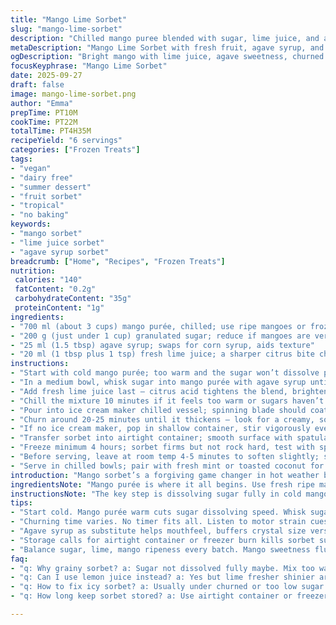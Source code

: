 ```yaml
---
title: "Mango Lime Sorbet"
slug: "mango-lime-sorbet"
description: "Chilled mango puree blended with sugar, lime juice, and agave syrup for a bright tropical sorbet. Uses fresh mango or frozen cubes. Sweetness adjusted slightly. Churned until it clings lightly to the paddle. Stored firm but scoopable. Dairy free. No eggs or nuts. Keep in freezer at least 4 hours for best texture. Lime instead of lemon adds a tangy twist that cuts through the mango’s natural sweetness. Simple but watch the chill—too long and it turns icy. The sorbet churn time is variable; rely on texture over minutes. A no-fuss summer cooler that you tinker with to keep sharp but not sour. Works well as palate cleanser or light dessert."
metaDescription: "Mango Lime Sorbet with fresh fruit, agave syrup, and lime for sharp tropical flavor. Chill, churn, freeze firm but scoopable. Vegan, dairy free, no nuts."
ogDescription: "Bright mango with lime juice, agave sweetness, churned to creamy softness. Freeze firm, serve softened for quick summer cool down, dairy free and vegan."
focusKeyphrase: "Mango Lime Sorbet"
date: 2025-09-27
draft: false
image: mango-lime-sorbet.png
author: "Emma"
prepTime: PT10M
cookTime: PT22M
totalTime: PT4H35M
recipeYield: "6 servings"
categories: ["Frozen Treats"]
tags:
- "vegan"
- "dairy free"
- "summer dessert"
- "fruit sorbet"
- "tropical"
- "no baking"
keywords:
- "mango sorbet"
- "lime juice sorbet"
- "agave syrup sorbet"
breadcrumb: ["Home", "Recipes", "Frozen Treats"]
nutrition: 
 calories: "140"
 fatContent: "0.2g"
 carbohydrateContent: "35g"
 proteinContent: "1g"
ingredients:
- "700 ml (about 3 cups) mango purée, chilled; use ripe mangoes or frozen cubes blitzed smooth"
- "200 g (just under 1 cup) granulated sugar; reduce if mangoes are very sweet"
- "25 ml (1.5 tbsp) agave syrup; swaps for corn syrup, aids texture"
- "20 ml (1 tbsp plus 1 tsp) fresh lime juice; a sharper citrus bite changes the profile"
instructions:
- "Start with cold mango purée; too warm and the sugar won’t dissolve properly"
- "In a medium bowl, whisk sugar into mango purée with agave syrup until completely dissolved — feel the gritty sugar melt, no grainy specks"
- "Add fresh lime juice last — citrus acid tightens the blend, brightens flavor but don’t skip or use bottled lime juice; it dulls everything"
- "Chill the mixture 10 minutes if it feels too warm or sugars haven’t fully melded"
- "Pour into ice cream maker chilled vessel; spinning blade should coat the sides"
- "Churn around 20-25 minutes until it thickens — look for a creamy, soft peak forming, not melting or too icy, listen for the change in motor sound as resistance builds"
- "If no ice cream maker, pop in shallow container, stir vigorously every 30 minutes freezing until firm but scoopable"
- "Transfer sorbet into airtight container; smooth surface with spatula, seal tightly to avoid freezer burn"
- "Freeze minimum 4 hours; sorbet firms but not rock hard, test with spoon tip for pliability"
- "Before serving, leave at room temp 4-5 minutes to soften slightly; sorbet should glide off the spoon easily without dripping"
- "Serve in chilled bowls; pair with fresh mint or toasted coconut for contrast"
introduction: "Mango sorbet’s a forgiving game changer in hot weather but don’t just dump mango purée and call it done. You need balance. I played with citrus juices — lemon’s classic but lime gives it a punchier edge I prefer, less sweet, more sharp. Sugar levels? Not fixed. Depends on mango ripeness. Agave syrup swaps kinder than corn syrup if you want a vegan twist; it buffers the ice crystals, gives you better mouthfeel. Churning time varies with your machine, but trust the texture — it should cling to the paddle, not slide off or stick hard as bricks. If you hit graininess, either not enough sugar or purée too cold. Learned that the hard way. Sorbet’s a delicate dance between chill and sweetness, patience and timing."
ingredientsNote: "Mango purée is where it all begins. Use fresh ripe mangoes blitzed in a blender or repurposed leftover frozen mango cubes thawed and smoothed. If mangoes are very ripe, scale back sugar a bit — juice them first and taste the mix. Agave syrup replaces corn syrup to keep vegan and has a milder sweetness with a little moisture boost, stopping the sorbet from freezing rock hard. Lime juice is a twist; lemon works too but lime aromas are zesty and clean, cutting through the sweetness unlike lemon’s tangy sourness. Fresh is a must for bright flavor. Keep all liquids cold before churning; warm mix delays sugar dissolving and wrecks texture. No nuts, no dairy, no fuss. Sweeten taste as you mix but remember that freezing dulls sugar perception — err a bit sweeter than it seems drinkable cold."
instructionsNote: "The key step is dissolving sugar fully in cold mango purée with agave syrup — anything grainy ends in icy crunch. Whisk patiently. Add fresh lime juice after sugar dissolves or you’ll end up with gritty curds. Let the mix chill briefly before churning, especially if your kitchen’s warm. Use an ice cream maker with a frozen bowl — overhead churning instead of stirring is crucial to trap air and achieve creamy sorbet texture. Watch the motor; when it strains a little and mix thickens, it’s done. Too short churning equals icy blobs; too long and it over-freezes. If no machine, freeze in a shallow pan and stir vigorously every 30 minutes to break ice crystals but texture won’t be quite the same. Store sorbet in airtight container, press plastic wrap onto the surface to avoid freezer burn. Before scooping, relax sorbet at room temp just enough that a spoon glides through without the mix melting. Too cold and it’s like chewing ice; too warm, melts like juice. Serve fast and fresh."
tips:
- "Start cold. Mango purée warm cuts sugar dissolving speed. Whisk sugar and agave in thoroughly. Feel gritty sugar disappear. Gritty means stir more. No lumps or tiny grains allowed. Cold mix needs brief rest if still not smooth just pop 10 mins in fridge. Lime juice only after fully dissolved sugar. Acid makes grittiness appear if early. Timing lime right is crucial for smooth texture and taste punch."
- "Churning time varies. No timer fits all. Listen to motor strain cues. When it thickens and motor sounds drop speed but resist, sorbet is ready to scoop, not runny or icy. Overchurn makes it frozen solid or gluey. Under churn equals icy chunks. Use paddle texture too, soft peak clings but doesn’t stick or slide off. If no machine, freeze shallow container. Stir every 30 mins vigorously to break crystals but texture not quite same as churned air whipped."
- "Agave syrup as substitute helps mouthfeel, buffers crystal size versus straight sugar. Avoid corn syrup if vegan or alternative sweetness counts. You can tweak sugar down with riper mangoes but be cautious; less sugar means more ice crunch. Flavor intensity changes with more or less lime. Fresh lime is mandatory not bottled; bottled dulls aroma, makes finish flat. Always keep liquid cold before churning or sugar won’t dissolve well leading to grainy texture."
- "Storage calls for airtight container or freezer burn kills sorbet surface fast. Press plastic wrap or parchment directly on top before sealing lid. Sorbet firms but don’t freeze rock hard. Four hours minimum but check with spoon tip, pliable, breaks gently. Before serving, leave out 4-5 mins room temp to soften just enough. Too cold bites like ice. Too warm melts fast. Serve fast. Pair with fresh mint or toasted coconut shards for contrast; sparks texture difference."
- "Balance sugar, lime, mango ripeness every batch. Mango sweetness fluctuates by fruit season and source. Taste test juice mix before freezing. Less sugar and fresh lime make sorbet brighter but risk freeze hardness. I learned chilling mixture before churn is not optional. Warm mix fails dissolve and texture wrecks. Whisk sugar and agave longer if needed; patience beats chunkiness. Keep watching motor noise and sorbet clinging texture; these cues beat timers hands down."
faq:
- "q: Why grainy sorbet? a: Sugar not dissolved fully maybe. Mix too warm or lime added too early makes gritty curds. Chill well before churn. Whisk longer. Sugar quality matters. Agave helps smooth but no magic fix if steps skipped."
- "q: Can I use lemon juice instead? a: Yes but lime fresher shinier aroma cuts sweetness differently. Lemon adds tang but more sour sharp edge changes final flavor. Fresh juice mandatory; bottled dulls sorbet flavor big time. Experiment, but adjust sugar down if lemon for balance."
- "q: How to fix icy sorbet? a: Usually under churned or too low sugar. Agave syrup buffers but if mix too cold or rushed, crystal size grows. Stir every 30 mins if no machine. Let sorbet soften some before serving to soften hard ice crystals. Adjust sugar or agave next batch."
- "q: How long keep sorbet stored? a: Use airtight container or freezer burn happens fast. Press wrap on surface before sealing lid. Eat within 1-2 weeks best quality but texture changes slower if frozen solid. If freezer temp fluctuates, texture will degrade fast. Better fresh but safe in deep freezer up to month."

---
```

